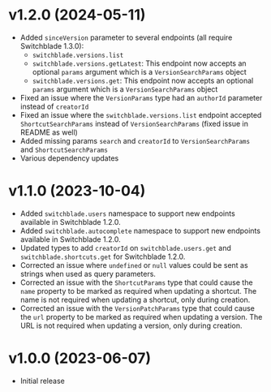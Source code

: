 # v1.2.0 (2024-05-11)
- Added `sinceVersion` parameter to several endpoints (all require Switchblade 1.3.0):
  - `switchblade.versions.list`
  - `switchblade.versions.getLatest`: This endpoint now accepts an optional `params` argument which is a `VersionSearchParams` object
  - `switchblade.versions.get`: This endpoint now accepts an optional `params` argument which is a `VersionSearchParams` object
- Fixed an issue where the `VersionParams` type had an `authorId` parameter instead of `creatorId`
- Fixed an issue where the `switchblade.versions.list` endpoint accepted `ShortcutSearchParams` instead of `VersionSearchParams` (fixed issue in README as well)
- Added missing params `search` and `creatorId` to `VersionSearchParams` and `ShortcutSearchParams`
- Various dependency updates

# v1.1.0 (2023-10-04)
- Added `switchblade.users` namespace to support new endpoints available in Switchblade 1.2.0.
- Added `switchblade.autocomplete` namespace to support new endpoints available in Switchblade 1.2.0.
- Updated types to add `creatorId` on `switchblade.users.get` and `switchblade.shortcuts.get` for Switchblade 1.2.0.
- Corrected an issue where `undefined` or `null` values could be sent as strings when used as query parameters.
- Corrected an issue with the `ShortcutParams` type that could cause the `name` property to be marked as required when updating a shortcut. The name is not required when updating a shortcut, only during creation.
- Corrected an issue with the `VersionPatchParams` type that could cause the `url` property to be marked as required when updating a version. The URL is not required when updating a version, only during creation.

# v1.0.0 (2023-06-07)
- Initial release